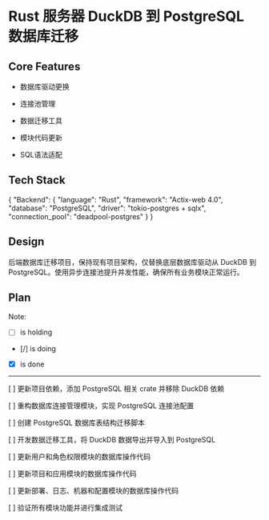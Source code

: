 # Rust 服务器 DuckDB 到 PostgreSQL 数据库迁移

## Core Features

- 数据库驱动更换

- 连接池管理

- 数据迁移工具

- 模块代码更新

- SQL语法适配

## Tech Stack

{
  "Backend": {
    "language": "Rust",
    "framework": "Actix-web 4.0",
    "database": "PostgreSQL",
    "driver": "tokio-postgres + sqlx",
    "connection_pool": "deadpool-postgres"
  }
}

## Design

后端数据库迁移项目，保持现有项目架构，仅替换底层数据库驱动从 DuckDB 到 PostgreSQL。使用异步连接池提升并发性能，确保所有业务模块正常运行。

## Plan

Note: 

- [ ] is holding
- [/] is doing
- [X] is done

---

[ ] 更新项目依赖，添加 PostgreSQL 相关 crate 并移除 DuckDB 依赖

[ ] 重构数据库连接管理模块，实现 PostgreSQL 连接池配置

[ ] 创建 PostgreSQL 数据库表结构迁移脚本

[ ] 开发数据迁移工具，将 DuckDB 数据导出并导入到 PostgreSQL

[ ] 更新用户和角色权限模块的数据库操作代码

[ ] 更新项目和应用模块的数据库操作代码

[ ] 更新部署、日志、机器和配置模块的数据库操作代码

[ ] 验证所有模块功能并进行集成测试
